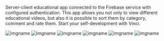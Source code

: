 Server-client educational app connected to the Firebase service with configured authentication.
This app allows you not only to view different  educational videos, but also it is possible to sort
them by category, comment and rate them.
Start your self-development  with Vinci.

![imgname](app/images/screen_splash.jpg)
![imgname](app/images/screen1.jpg)
![imgname](app/images/screen2.jpg)
![imgname](app/images/screen3.jpg)
![imgname](app/images/screen_4.jpg)
![imgname](app/images/screen_tablet.jpg)
